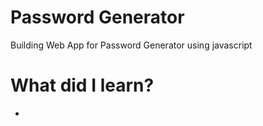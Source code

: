 # Password Generator
 Building Web App for Password Generator using javascript

 # What did I learn?
 *
